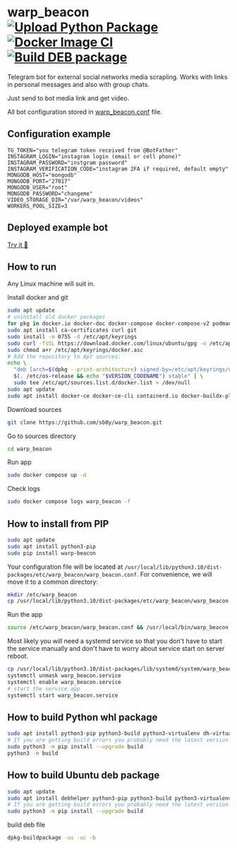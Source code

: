 # warp_beacon [![Upload Python Package](https://github.com/sb0y/warp_beacon/actions/workflows/python-publish.yml/badge.svg)](https://github.com/sb0y/warp_beacon/actions/workflows/python-publish.yml) [![Docker Image CI](https://github.com/sb0y/warp_beacon/actions/workflows/docker-image.yml/badge.svg)](https://github.com/sb0y/warp_beacon/actions/workflows/docker-image.yml) [![Build DEB package](https://github.com/sb0y/warp_beacon/actions/workflows/build-deb.yml/badge.svg)](https://github.com/sb0y/warp_beacon/actions/workflows/build-deb.yml)

Telegram bot for external social networks media scrapling.
Works with links in personal messages and also with group chats.

Just send to bot media link and get video.

All bot configuration stored in [warp_beacon.conf](https://github.com/sb0y/warp_beacon/blob/main/etc/warp_beacon.conf) file.

## Configuration example ##

```env
TG_TOKEN="you telegram token received from @BotFather"
INSTAGRAM_LOGIN="instagram login (email or cell phone)"
INSTAGRAM_PASSWORD="instgram password"
INSTAGRAM_VERIFICATION_CODE="instagram 2FA if required, default empty"
MONGODB_HOST="mongodb"
MONGODB_PORT="27017"
MONGODB_USER="root"
MONGODB_PASSWORD="changeme"
VIDEO_STORAGE_DIR="/var/warp_beacon/videos"
WORKERS_POOL_SIZE=3
```
## Deployed example bot ##
[Try it 🚀](https://t.me/anus_sebe_zablokiruy_bot)

## How to run ##
Any Linux machine will suit in.

Install docker and git
```bash
sudo apt update
# uninstall old docker packages
for pkg in docker.io docker-doc docker-compose docker-compose-v2 podman-docker containerd runc; do sudo apt-get remove $pkg; done
sudo apt install ca-certificates curl git
sudo install -m 0755 -d /etc/apt/keyrings
sudo curl -fsSL https://download.docker.com/linux/ubuntu/gpg -o /etc/apt/keyrings/docker.asc
sudo chmod a+r /etc/apt/keyrings/docker.asc
# Add the repository to Apt sources:
echo \
  "deb [arch=$(dpkg --print-architecture) signed-by=/etc/apt/keyrings/docker.asc] https://download.docker.com/linux/ubuntu \
  $(. /etc/os-release && echo "$VERSION_CODENAME") stable" | \
  sudo tee /etc/apt/sources.list.d/docker.list > /dev/null
sudo apt update
sudo apt install docker-ce docker-ce-cli containerd.io docker-buildx-plugin docker-compose-plugin
```

Download sources
```bash
git clone https://github.com/sb0y/warp_beacon.git
```
Go to sources directory
```bash
cd warp_beacon
```

Run app
```bash
sudo docker compose up -d
```

Check logs
```bash
sudo docker compose logs warp_beacon -f
```

## How to install from PIP ##

```bash
sudo apt update
sudo apt install python3-pip
sudo pip install warp-beacon
```

Your configuration file will be located at `/usr/local/lib/python3.10/dist-packages/etc/warp_beacon/warp_beacon.conf`.
For convenience, we will move it to a common directory:

```bash
mkdir /etc/warp_beacon
cp /usr/local/lib/python3.10/dist-packages/etc/warp_beacon/warp_beacon.conf /etc/warp_beacon/warp_beacon.conf
```

Run the app

```bash
source /etc/warp_beacon/warp_beacon.conf && /usr/local/bin/warp_beacon
```

Most likely you will need a systemd service so that you don't have to start the service manually and don't have to worry about service start on server reboot.

```bash
cp /usr/local/lib/python3.10/dist-packages/lib/systemd/system/warp_beacon.service /lib/systemd/system
systemctl unmask warp_beacon.service
systemctl enable warp_beacon.service
# start the service app
systemctl start warp_beacon.service
```

## How to build Python whl package ##
```bash
sudo apt install python3-pip python3-build python3-virtualenv dh-virtualenv
# If you are getting build errors you probably need the latest version of python3-build
sudo python3 -m pip install --upgrade build
python3 -m build
```

## How to build Ubuntu deb package ##

```bash
sudo apt update
sudo apt install debhelper python3-pip python3-build python3-virtualenv dh-virtualenv dh-python
# If you are getting build errors you probably need the latest version of python3-build
sudo python3 -m pip install --upgrade build
```

build deb file

```bash
dpkg-buildpackage -us -uc -b
```
